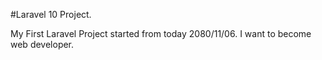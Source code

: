 #Laravel 10 Project.

My First Laravel Project started from today 2080/11/06. I want to become web developer.
